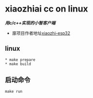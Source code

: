# xiaozhiai cc on linux
***用c/c++实现的小智客户端***</br>
* 厡项目作者地址[xiaozhi-esp32](https://github.com/78/xiaozhi-esp32)</br>

## linux
```
* make prepare
* make build
```
## 启动命令
```
make run
```
